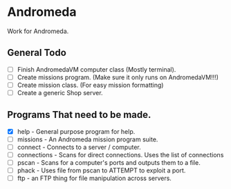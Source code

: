 # Andromeda

Work for Andromeda.

## General Todo

- [ ] Finish AndromedaVM computer class (Mostly terminal).
- [ ] Create missions program. (Make sure it only runs on AndromedaVM!!!)
- [ ] Create mission class. (For easy mission formatting)
- [ ] Create a generic Shop server.

## Programs That need to be made.

- [x] help - General purpose program for help.
- [ ] missions - An Andromeda mission program suite.
- [ ] connect - Connects to a server / computer.
- [ ] connections - Scans for direct connections. Uses the list of connections
- [ ] pscan - Scans for a computer's ports and outputs them to a file.
- [ ] phack - Uses file from pscan to ATTEMPT to exploit a port.
- [ ] ftp - an FTP thing for file manipulation across servers.